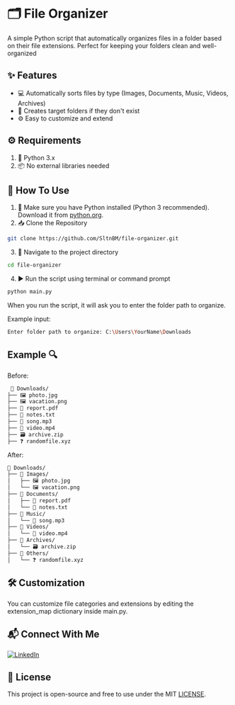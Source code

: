 # 🗂️ File Organizer
A simple Python script that automatically organizes files in a folder based on their file extensions. Perfect for keeping your folders clean and well-organized

## ✨ Features
- 💻 Automatically sorts files by type (Images, Documents, Music, Videos, Archives)
- 📂 Creates target folders if they don't exist
- ⚙️ Easy to customize and extend

## ⚙️ Requirements
1. 🐍 Python 3.x
2. 📦 No external libraries needed

## 🚀 How To Use
1. 🐍 Make sure you have Python installed (Python 3 recommended). Download it from [python.org](https://www.python.org/downloads/).  
2. 📥 Clone the Repository
```bash
git clone https://github.com/SltnBM/file-organizer.git
```
3. 📂 Navigate to the project directory
```bash
cd file-organizer
```
4. ▶️ Run the script using terminal or command prompt
```bash
python main.py
```

When you run the script, it will ask you to enter the folder path to organize.

Example input:
```bash
Enter folder path to organize: C:\Users\YourName\Downloads
```

## Example 🔍
Before:
```bash
 📂 Downloads/
├── 🖼️ photo.jpg
├── 🖼️ vacation.png
├── 📄 report.pdf
├── 📄 notes.txt
├── 🎵 song.mp3
├── 🎥 video.mp4
├── 🗃️ archive.zip
├── ❓ randomfile.xyz
```

After:
```bash
📂 Downloads/
├── 📁 Images/
│   ├── 🖼️ photo.jpg
│   └── 🖼️ vacation.png
├── 📁 Documents/
│   ├── 📄 report.pdf
│   └── 📄 notes.txt
├── 📁 Music/
│   └── 🎵 song.mp3
├── 📁 Videos/
│   └── 🎥 video.mp4
├── 📁 Archives/
│   └── 🗃️ archive.zip
├── 📁 Others/
│   └── ❓ randomfile.xyz

```

## 🛠️ Customization
You can customize file categories and extensions by editing the extension_map dictionary inside main.py.

## 📬 Connect With Me
[![LinkedIn](https://img.shields.io/badge/LinkedIn-Sultan%20Badra-blue?logo=linkedin\&logoColor=white\&style=flat-square)](https://www.linkedin.com/in/sultan-badra)

## 📄 License
This project is open-source and free to use under the MIT [LICENSE](./LICENSE).
